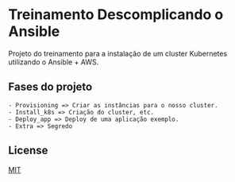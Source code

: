 # Treinamento Descomplicando o Ansible

Projeto do treinamento para a instalação de um cluster Kubernetes utilizando o Ansible + AWS.


## Fases do projeto 

```
- Provisioning => Criar as instâncias para o nosso cluster.
- Install_k8s => Criação do cluster, etc.
- Deploy_app => Deploy de uma aplicação exemplo.
- Extra => Segredo
```
## License

[MIT](https://choosealicense.com/licenses/mit/)
